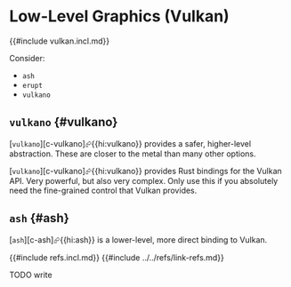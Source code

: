 # Low-Level Graphics (Vulkan)

{{#include vulkan.incl.md}}

Consider:

- `ash`
- `erupt`
- `vulkano`

## `vulkano` {#vulkano}

[`vulkano`][c-vulkano]⮳{{hi:vulkano}} provides a safer, higher-level abstraction. These are closer to the metal than many other options.

[`vulkano`][c-vulkano]⮳{{hi:vulkano}} provides Rust bindings for the Vulkan API. Very powerful, but also very complex. Only use this if you absolutely need the fine-grained control that Vulkan provides.

## `ash` {#ash}

[`ash`][c-ash]⮳{{hi:ash}} is a lower-level, more direct binding to Vulkan.

{{#include refs.incl.md}}
{{#include ../../refs/link-refs.md}}

<div class="hidden">
TODO write
</div>
